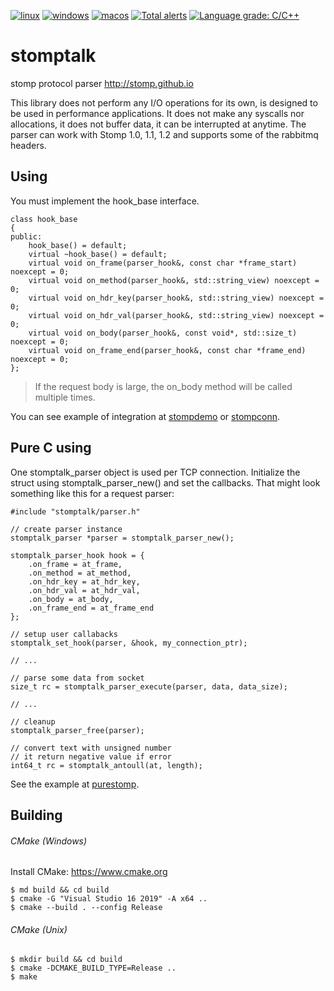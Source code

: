 [![linux](https://github.com/ikonopistsev/stomptalk/workflows/linux/badge.svg?branch=master)](https://github.com/ikonopistsev/stomptalk/actions?query=workflow%3Alinux)
[![windows](https://github.com/ikonopistsev/stomptalk/workflows/windows/badge.svg?branch=master)](https://github.com/ikonopistsev/stomptalk/actions?query=workflow%3Awindows)
[![macos](https://github.com/ikonopistsev/stomptalk/workflows/macos/badge.svg?branch=master)](https://github.com/ikonopistsev/stomptalk/actions?query=workflow%3Amacos)
[![Total alerts](https://img.shields.io/lgtm/alerts/g/ikonopistsev/stomptalk.svg?logo=lgtm&logoWidth=18)](https://lgtm.com/projects/g/ikonopistsev/stomptalk/alerts/)
[![Language grade: C/C++](https://img.shields.io/lgtm/grade/cpp/g/ikonopistsev/stomptalk.svg?logo=lgtm&logoWidth=18)](https://lgtm.com/projects/g/ikonopistsev/stomptalk/context:cpp)

# stomptalk
stomp protocol parser http://stomp.github.io

This library does not perform any I/O operations for its own, is designed to be used in performance applications. It does not make any syscalls nor allocations, it does not buffer data, it can be interrupted at anytime. The parser can work with Stomp 1.0, 1.1, 1.2 and supports some of the rabbitmq headers.

## Using

You must implement the hook_base interface. 
```
class hook_base
{
public:
    hook_base() = default;
    virtual ~hook_base() = default;
    virtual void on_frame(parser_hook&, const char *frame_start) noexcept = 0;
    virtual void on_method(parser_hook&, std::string_view) noexcept = 0;
    virtual void on_hdr_key(parser_hook&, std::string_view) noexcept = 0;
    virtual void on_hdr_val(parser_hook&, std::string_view) noexcept = 0;
    virtual void on_body(parser_hook&, const void*, std::size_t) noexcept = 0;
    virtual void on_frame_end(parser_hook&, const char *frame_end) noexcept = 0;
};
```
> If the request body is large, the on_body method will be called multiple times.

You can see example of integration at [stompdemo](https://github.com/ikonopistsev/stompdemo) or [stompconn](https://github.com/ikonopistsev/stompconn).

## Pure C using

One stomptalk_parser object is used per TCP connection. Initialize the struct using stomptalk_parser_new() and set the callbacks. That might look something like this for a request parser:
```
#include "stomptalk/parser.h"

// create parser instance
stomptalk_parser *parser = stomptalk_parser_new();

stomptalk_parser_hook hook = {
    .on_frame = at_frame,
    .on_method = at_method,
    .on_hdr_key = at_hdr_key,
    .on_hdr_val = at_hdr_val,
    .on_body = at_body,
    .on_frame_end = at_frame_end
};

// setup user callabacks
stomptalk_set_hook(parser, &hook, my_connection_ptr);

// ...

// parse some data from socket
size_t rc = stomptalk_parser_execute(parser, data, data_size);

// ...

// cleanup
stomptalk_parser_free(parser);

// convert text with unsigned number
// it return negative value if error
int64_t rc = stomptalk_antoull(at, length);
```
See the example at [purestomp](https://github.com/ikonopistsev/purestomp).

## Building

###### CMake (Windows)

Install CMake: <https://www.cmake.org>

```
$ md build && cd build
$ cmake -G "Visual Studio 16 2019" -A x64 ..
$ cmake --build . --config Release
```

###### CMake (Unix)

```
$ mkdir build && cd build
$ cmake -DCMAKE_BUILD_TYPE=Release ..
$ make
```
